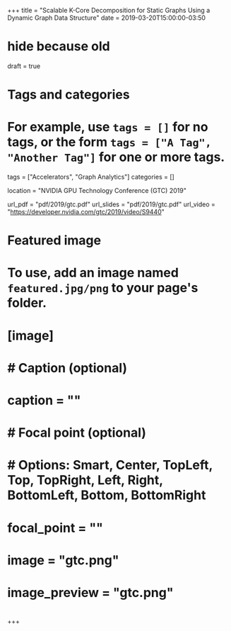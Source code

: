 +++
title = "Scalable K-Core Decomposition for Static Graphs Using a Dynamic Graph Data Structure"
date = 2019-03-20T15:00:00-03:50
# hide because old
draft = true

# Tags and categories
# For example, use `tags = []` for no tags, or the form `tags = ["A Tag", "Another Tag"]` for one or more tags.
tags = ["Accelerators", "Graph Analytics"]
categories = []

location = "NVIDIA GPU Technology Conference (GTC) 2019"

url_pdf = "pdf/2019/gtc.pdf"
url_slides = "pdf/2019/gtc.pdf"
url_video = "https://developer.nvidia.com/gtc/2019/video/S9440"
# Featured image
# To use, add an image named `featured.jpg/png` to your page's folder. 
# [image]
#   # Caption (optional)
#   caption = ""
# 
#   # Focal point (optional)
#   # Options: Smart, Center, TopLeft, Top, TopRight, Left, Right, BottomLeft, Bottom, BottomRight
#   focal_point = ""
# 
#   image = "gtc.png"
#   image_preview = "gtc.png"
# 
+++
